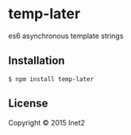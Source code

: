 
# temp-later

es6 asynchronous template strings

## Installation

    $ npm install temp-later


## License

Copyright &copy; 2015 Inet2